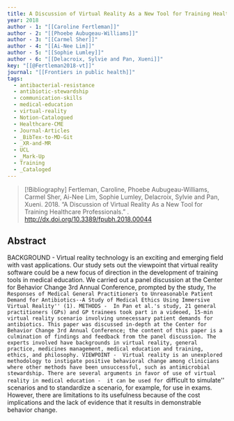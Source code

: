```yaml
---
title: A Discussion of Virtual Reality As a New Tool for Training Healthcare Professionals
year: 2018
author - 1: "[[Caroline Fertleman]]"
author - 2: "[[Phoebe Aubugeau-Williams]]"
author - 3: "[[Carmel Sher]]"
author - 4: "[[Ai-Nee Lim]]"
author - 5: "[[Sophie Lumley]]"
author - 6: "[[Delacroix, Sylvie and Pan, Xueni]]"
key: "[[@Fertleman2018-vt]]"
journal: "[[Frontiers in public health]]"
tags:
  - antibacterial-resistance
  - antibiotic-stewardship
  - communication-skills
  - medical-education
  - virtual-reality
  - Notion-Catalogued
  - Healthcare-CME
  - Journal-Articles
  - _BibTex-to-MD-Git
  - _XR-and-MR
  - UCL
  - _Mark-Up
  - Training
  - _Cataloged
---
```


> [!Bibliography]
> Fertleman, Caroline, Phoebe Aubugeau-Williams, Carmel Sher, Ai-Nee Lim, Sophie Lumley, Delacroix, Sylvie and Pan, Xueni. 2018. “A Discussion of Virtual Reality As a New Tool for Training Healthcare Professionals.” . http://dx.doi.org/10.3389/fpubh.2018.00044

## Abstract
BACKGROUND -  Virtual reality technology is an exciting and emerging field with vast applications. Our study sets out the viewpoint that virtual reality software could be a new focus of direction in the development of training tools in medical education. We carried out a panel discussion at the Center for Behavior Change 3rd Annual Conference, prompted by the study, ``The Responses of Medical General Practitioners to Unreasonable Patient Demand for Antibiotics--A Study of Medical Ethics Using Immersive Virtual Reality'' (1). METHODS -  In Pan et al.'s study, 21 general practitioners (GPs) and GP trainees took part in a videoed, 15-min virtual reality scenario involving unnecessary patient demands for antibiotics. This paper was discussed in-depth at the Center for Behavior Change 3rd Annual Conference; the content of this paper is a culmination of findings and feedback from the panel discussion. The experts involved have backgrounds in virtual reality, general practice, medicines management, medical education and training, ethics, and philosophy. VIEWPOINT -  Virtual reality is an unexplored methodology to instigate positive behavioral change among clinicians where other methods have been unsuccessful, such as antimicrobial stewardship. There are several arguments in favor of use of virtual reality in medical education -  it can be used for ``difficult to simulate'' scenarios and to standardize a scenario, for example, for use in exams. However, there are limitations to its usefulness because of the cost implications and the lack of evidence that it results in demonstrable behavior change.